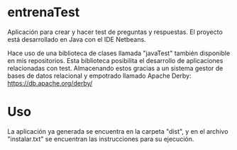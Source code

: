 entrenaTest
===========

Aplicación para crear y hacer test de preguntas y respuestas.
El proyecto está desarrollado en Java con el IDE Netbeans.

Hace uso de una biblioteca de clases llamada "javaTest" también disponible en mis repositorios. Esta biblioteca posibilita 
el desarrollo de aplicaciones relacionadas con test. Almacenando estos gracias a un sistema gestor de bases de
datos relacional y empotrado llamado Apache Derby:  https://db.apache.org/derby/


Uso
===

La aplicación ya generada se encuentra en la carpeta "dist", y en el archivo "instalar.txt" se encuentran las 
instrucciones para su ejecución.
